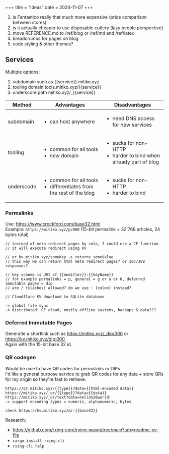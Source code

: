 +++
title = "Ideas"
date = 2024-11-07
+++

1. is Fantastico really that much more expensive (price comparison between stores)
2. is it actually cheaper to use disposable cutlery (lazy people perspective)
3. move REFERENCE.md to /ref/blog or /ref/md and /ref/latex
4. breadcrumbs for pages on blog
5. code styling & other themes?

<!-- https://github.com/not-an-aardvark/lucky-commit/tree/00000002877d35de410890b322e3f76790706390?tab=readme-ov-file#why -->

## Services

Multiple options:

1. subdomain such as {{service}}.mitiko.xyz
2. tooling domain tools.mitiko.xyz/{{service}}
3. underscore path mitiko.xyz/_{{service}}

| Method     | Advantages                             | Disadvantages                                      |
| ---------- | -------------------------------------- | -------------------------------------------------- |
| subdomain  | <ul><li>can host anywhere</li></ul>    | <ul><li>need DNS access for new services</li></ul> |
| tooling    | <ul><li>common for all tools</li><li>new domain</li></ul> | <ul><li>sucks for non-HTTP</li><li>harder to bind when already part of blog</li></ul>               |
| underscode | <ul><li>common for all tools</li><li>differentiates from the rest of the blog</li></ul> | <ul><li>sucks for non-HTTP</li><li>harder to bind</li></ul>               |


### Permalinks

Use: <https://www.crockford.com/base32.html>  
Example: `https://mitiko.xyz/p/000` (15-bit permalink = 32'768 articles, 24 bytes total)

```
// instead of meta redirect pages by zola, I could use a CF function
// it will execute redirect using KV

// or kv.mitiko.xyz/someKey -> returns someValue
// this way we can return html meta redirect pages? or 307/308 responses?

// key scheme is URI of {{modifier}}:{{keyName}}
// for example permalinks = p, general = g or a or 0, deferred immutable pages = dip
// are / (slashes) allowed? do we use : (colon) instead?

// Cloudflare KV download to SQLite database

-> global file sync
-> distributed: CF cloud, mostly offline systems, backups & data???
```

### Deferred Immutable Pages

Generalte a shortlink such as https://mitiko.xyz/_dip/000 or https://kv.mitiko.xyz/dip:000.  
Again with the 15-bit base 32 id.

### QR codegen

Would be nice to have QR codes for permalinks or DIPs.  
I'd like a general purpose service to grab QR codes for any data + store QRs for my origin so they're fast to retrieve.

```
https://qr.mitiko.xyz/{{type}}?data={{html-encoded data}}
https://mitiko.xyz/_qr/{{type}}?data={{data}}
https://mitiko.xyz/_qr/text?data=hello%20world!
-> support encoding types = numeric, alphanumeric, bytes

check https://kv.mitiko.xyz/qr:{{base32}}
```

Research:

- <https://github.com/rxing-core/rxing-wasm/tree/main?tab=readme-ov-file>
- `cargo install rxing-cli`
- `rxing-cli help`

